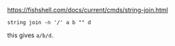 https://fishshell.com/docs/current/cmds/string-join.html

`string join -n '/' a b "" d`

this gives `a/b/d`.

